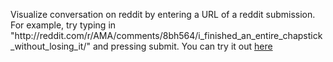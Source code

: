 Visualize conversation on reddit by entering a URL of a reddit submission.
For example, try typing in "http://<i></i>reddit.com/r/AMA/comments/8bh564/i_finished_an_entire_chapstick_without_losing_it/" and pressing submit.
You can try it out [here](https://vsoni1.pythonanywhere.com/) 
